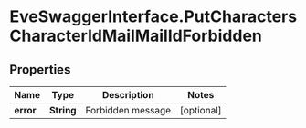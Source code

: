 # EveSwaggerInterface.PutCharactersCharacterIdMailMailIdForbidden

## Properties
Name | Type | Description | Notes
------------ | ------------- | ------------- | -------------
**error** | **String** | Forbidden message | [optional] 


